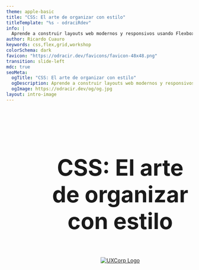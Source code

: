 ```yaml
---
theme: apple-basic
title: "CSS: El arte de organizar con estilo"
titleTemplate: "%s - odraciRdev"
info: |
  Aprende a construir layouts web modernos y responsivos usando Flexbox y CSS Grid. En este taller 100% práctico, exploraremos las herramientas más potentes de CSS para maquetar páginas web, con ejemplos en vivo, ejercicios interactivos y tips. Ideal para personas que están dando sus primeros pasos en el desarrollo front-end o que quieren mejorar sus habilidades de maquetación.
author: Ricardo Cuauro
keywords: css,flex,grid,workshop
colorSchema: dark
favicon: "https://odracir.dev/favicons/favicon-48x48.png"
transition: slide-left
mdc: true
seoMeta:
  ogTitle: "CSS: El arte de organizar con estilo"
  ogDescription: Aprende a construir layouts web modernos y responsivos usando Flexbox y CSS Grid. En este taller 100% práctico, exploraremos las herramientas más potentes de CSS para maquetar páginas web, con ejemplos en vivo, ejercicios interactivos y tips. Ideal para personas que están dando sus primeros pasos en el desarrollo front-end o que quieren mejorar sus habilidades de maquetación.
  ogImage: https://odracir.dev/og/og.jpg
layout: intro-image
---
```


<main>
  <h1 class="title">CSS: El arte de organizar con estilo</h1>

  <a href="https://uxcorprangel.github.io/" target="_blank" class="uxcorp-link">
    <img 
      src="/assets/uxcorp-logo.webp" 
      alt="UXCorp Logo" 
      class="uxcorp"
    />
  </a>

  <div class="buttons">
    <a href="https://linkedin.com/in/ricardocuauro" target="_blank" class="slidev-icon-btn">
      <carbon:logo-linkedin />
    </a>
    <a href="https://github.com/odracirdev" target="_blank" class="slidev-icon-btn">
      <carbon:logo-github />
    </a>
  </div>
</main>

<style>
  main {
    height: 100%;
    width: 100%;
    background-image: url("/assets/slides-bg-1.webp");
    background-repeat: no-repeat;
    background-size: cover;
    padding-left: 3.5rem;
    padding-right: 3.5rem;
    padding-top: 2.5rem;
    padding-bottom: 2.5rem;

    .title {
      text-align: center;
      text-wrap: balance;
      font-size: 3.75rem;
    }

     .uxcorp-link {
      display: block;
      width: fit-content;
      margin: 62px auto 0;
      border: none;

      .uxcorp {
        max-width: 220px;
      }
    }

    .buttons {
      position: absolute;
      right: 20px;
      bottom: 20px;
    }
  }

  .slidev-layout {
    padding: 0 !important;
  }
</style>

---
transition: fade-out
title: Introducción
layout: two-cols
---

<h1>¡Hola! Me llamo Ricardo.</h1>

<ul>
  <li v-click>Soy desarrollador web autodidacta.</li>
  <li v-click>También streamer de código (En pausa).</li>
  <li v-click>Trabajo en Cencosud.</li>
  <li v-click>Me gusta el open source y las comunidades como esta.</li>
</ul>

<h2 v-click>¿Qué vamos a ver hoy?</h2>

<ul>
  <li v-click>Introducción a CSS moderno</li>
  <li v-click>Flexbox desde cero</li>
  <li v-click>CSS Grid desde cero</li>
  <li v-click>Flex vs Grid</li>
</ul>

<p v-click>Si nos da tiempo... <strong>¡Un proyecto final!</strong> <span v-mark.circle.blue="10">Con premio</span></p>

::right::

<img src="/assets/odracir.webp" alt="odraciR" class="avatar">

<style>
  .avatar {
    max-width: 200px;
    margin: 0 auto;
  }
</style>

---
transition: slide-up
title: ¿Qué es CSS?
layout: statement
---
Pero antes de comenzar...

# ¿Qué es CSS?

---
transition: slide-up
title: Definición de CSS (Manz)
layout: quote
---
# "CSS es un lenguaje de estilos para dotar de apariencia y aspecto visual a una página o sitio web (entre otras cosas). También es conocido como el mayor enemigo de los programadores backend."
ManzDev

---
transition: slide-up
title: CSS Moderno
layout: statement
---

Momento "teórico" 🫣
# Introducción a CSS moderno

<img src="/assets/css3-css6.avif" alt="CSS 3 a CSS 6" style="max-width: 300px; display: block; margin: auto;">

---
title: "CSS Moderno: antes vs ahora 1"
---

# CSS Moderno: antes vs ahora


<h2 style="margin-top: 16px;">Agrupación de selectores</h2>

Reescribir de forma más compacta y sencilla los selectores múltiples combinados. <a href="https://lenguajecss.com/css/selectores/combinadores-logicos/#el-combinador-is" target="_blank">Más info</a>

````md magic-move {lines: true}
```css
/* Antes */
.container .item,
.container .parent,
.container .element {
  /* ... */
}
```

```css
/* Ahora */
.container :is(.item, .parent, .element) {
  /* ... */
}
```
````

<v-click>
<h2 style="margin-top: 16px;">Escribir colores</h2>

Escribir colores RGB con canales alfa (transparencias). <a href="https://lenguajecss.com/css/colores/funcion-rgb/#la-funci%C3%B3n-rgb" target="_blank">Más info</a>

````md magic-move {lines: true}
```css
/* Antes */
.container {
  background: rgba(255, 255, 0, 0.5);
}
```

```css
/* Ahora */
.container {
  background: rgb(100% 100% 0 / 50%);
}
```
````
</v-click>

---
title: "CSS Moderno: antes vs ahora 2"
---

# CSS Moderno: antes vs ahora

<h2 style="margin-top: 16px;">Anidar código CSS</h2>

Crear componentes CSS nativos autocontenidos dentro de otros. <a href="https://lenguajecss.com/css/calidad-de-codigo/css-nesting/" target="_blank">Más info</a>


````md magic-move {lines: true}
```css
/* Antes */
.parent {
  background: grey;
}

.parent .element {
  background: darkred;
}

.parent .element:hover {
  background: red;
}
```

```css
/* Ahora */
.parent {
  background: grey;

  & .element {
    background: darkred;

    &:hover {
      background: red;
    }
  }
}
```
````

---
title: "CSS Moderno: antes vs ahora 3"
---

# CSS Moderno: antes vs ahora

<h2 style="margin-top: 16px;">Centrar el contenido de un elemento</h2>

Realizar un centrado en ambos ejes directamente, con una sola propiedad. <a href="https://lenguajecss.com/css/maquetacion-y-colocacion/grid-css-alinear/" target="_blank">Más info</a>


````md magic-move {lines: true}
```css
/* Antes */
.parent {
  display: grid;
  justify-items: center;
  align-items: center;
}
```

```css
/* Ahora */
.parent {
  display: grid;
  place-items: center;
}
```
````

<v-click>
<h2 style="margin-top: 16px;">Reutilizar información</h2>

Utilizar custom properties para guardar información en variables. <a href="https://lenguajecss.com/css/cascada-css/css-custom-properties/" target="_blank">Más info</a>


````md magic-move {lines: true}
```css
/* Antes */
.parent {
  width: 300px;
  height: 300px;
  background: grey;
}
```

```css
/* Ahora */
.parent {
  --size: 300px;

  width: var(--size);
  height: var(--size);
  background: var(--color, grey);
}
```
````
</v-click>

---
title: "CSS Moderno: antes vs ahora 4"
---

# CSS Moderno: antes vs ahora

<h2 style="margin-top: 16px;">Sintaxis flexible de rangos</h2>

Posibilidad de utilizar una sintaxis más amigable para media queries. <a href="https://lenguajecss.com/css/responsive-web-design/media-queries/#media-query-range-syntax" target="_blank">Más info</a>


````md magic-move {lines: true}
```css
/* Antes */
@media (min-width: 800px) and
       (max-width: 1280px) {
  .menu {
    background: red;
  }
}
```

```css
/* Ahora */
@media (800px <= width <= 1280px) {
  .menu {
    background: red;
  }
}
```
````

---
transition: slide-up
title: ¿Por qué usamos Flexbox y Grid hoy en día?
layout: statement
---

Un poquito más de cháchara... 🙊
# ¿Por qué usamos Flexbox y Grid hoy en día?

---
transition: slide-up
title: Demo 1
layout: statement
---

# Demostración

<a href="https://codepen.io/Ricardo-Cuauro/full/GgJpzMY" target="_blank">Flexbox y Grid</a>

<a href="https://codepen.io/Ricardo-Cuauro/full/EajVrLm" target="_blank">Comparación de Layouts</a>

Extra

<div style="display: flex; justify-content: center; gap: 24px; margin-bottom: 16px;">
  <a href="https://web.archive.org/web/20061201035518/http://www.habbo.es/" target="_blank">Habbo (2006)</a>
  <a href="view-source:https://web.archive.org/web/20061201035518/http://www.habbo.es/" target="_blank">Código fuente</a>
</div>
<div style="display: flex; justify-content: center; gap: 24px;">
  <a href="https://www.habbo.es/" target="_blank">Habbo (actualidad)</a>
  <a href="view-source:https://www.habbo.es/" target="_blank">Código fuente</a>
</div>

---
transition: slide-up
title: Flexbox desde cero
layout: statement
---

¡Ahora sí! A lo que vinimos 🍻
# Flexbox desde cero

---
transition: slide-up
title: "Flexbox: Conceptos clave"
layout: two-cols
layoutClass: gap-8
---

<small>Te la creíste... Seguimos con teoría 🤭</small>
# Flexbox desde cero
## Conceptos clave

<small v-click>Pero te prometo que serán cortos y fáciles de entender 🥹</small>

<ul>
  <li v-click><code>display: flex</code></li>
  <li v-click><code>flex-direction</code>, <code>justify-content</code>, <code>align-items</code></li>
  <li v-click><code>flex-wrap</code>, <code>gap</code></li>
  <li v-click><code>flex-grow</code>, <code>flex-shrink</code>, <code>flex-basis</code></li>
</ul>

<v-click>
<h1>¿Entendieron?</h1>
<small>El que diga que no es backend de los buenos 🤣</small>
</v-click>

::right::

<div style="height: 100%; display: flex; align-items: center;">
  <img v-if="$slidev.nav.clicks === 2" src="/assets/flex/display-flex.webp" alt="display: flex">
  <img v-if="$slidev.nav.clicks === 3" src="/assets/flex/flex-direction.webp" alt="flex-direction">
  <img v-if="$slidev.nav.clicks === 4" src="/assets/flex/justify-content.webp" alt="justify-content">
  <img v-if="$slidev.nav.clicks >= 5" src="/assets/flex/flex-combinations.webp" alt="flex combinations">
</div>


---
transition: slide-up
title: Ejercicios flex
layout: statement
---

Ahora es tu turno 🫵🏻
# 🧑🏻‍💻 Ejercicios prácticos

---
transition: slide-up
title: Ejercicios flex 1
layout: fact
---

# Ejercicio 1
<v-click>Centrar un botón en el medio de la pantalla (horizontal y vertical).</v-click>
<a v-click href="https://codepen.io/Ricardo-Cuauro/pen/QwbjPyQ" target="_blank">Comenzar</a>

---
transition: slide-up
title: Ejercicios flex 2
layout: fact
---

# Ejercicio 2
<v-click>Tarjetas de productos con misma altura y alineación flexible.</v-click>
<a v-click href="https://codepen.io/Ricardo-Cuauro/pen/VYLvNKe" target="_blank">Comenzar</a>

---
transition: slide-up
title: Ejercicios flex 3
layout: fact
---

# ¡Desafío grupal!
<v-click>Diseñar un layout de perfil de usuario usando sólo Flexbox.</v-click>
<a v-click href="https://codepen.io/Ricardo-Cuauro/pen/myJegmR" target="_blank">Comenzar</a>

---
transition: slide-up
title: Grid desde cero
layout: statement
---

🚨 Nooooo ¡La polizia! Nooo 🚨
# Grid desde cero

---
transition: slide-up
title: "Grid: Conceptos clave"
layout: two-cols
layoutClass: gap-8
---

<small>No teman, ya verán lo fácil que es 😉</small>
# Grid desde cero
## Conceptos clave

<ul>
  <li v-click><code>display: grid</code></li>
  <li v-click><code>grid-template-columns</code>, <code>grid-template-rows</code></li>
  <li v-click><code>grid-row</code>, <code>grid-column</code>, <code>gap</code></li>
  <li v-click><code>grid-template-areas</code></li>
</ul>

<h2 v-click>¿Viste que es fácil? 🐣</h2>

::right::

<div style="height: 100%; display: flex; align-items: center;">
  <img v-if="$slidev.nav.clicks <= 5" src="/assets/grid/display-grid.webp" alt="display: grid">
</div>


---
transition: slide-up
title: Ejercicios grid
layout: statement
---

Ahora es tu turno 🫵🏻 (Si, otra vez)
# 🧑🏻‍💻 Ejercicios prácticos

---
transition: slide-up
title: Ejercicios grid 1
layout: fact
---

# Ejercicio 3
<v-click>Crear un layout de blog (header, sidebar, main, footer).</v-click>
<p v-click><small>Puede ser grupal 😉</small></p>
<a v-click href="https://codepen.io/Ricardo-Cuauro/pen/JodYqjb" target="_blank">Comenzar</a>

---
transition: slide-up
title: Ejercicios grid 2
layout: fact
---

# Ejercicio 4
<v-click>Galería de imágenes responsive (Sin media query).</v-click>
<p v-click><small>Puede ser grupal 😉</small></p>
<a v-click href="https://codepen.io/Ricardo-Cuauro/pen/vEONwEW" target="_blank">Comenzar</a>


---
transition: slide-up
title: Flex vs grid
layout: statement
---

¡Lo logramos! Llegamos vivos al final 🤪
# Flex vs Grid

---
transition: slide-up
title: Proyecto final
layout: statement
---

Lo prometido es deuda...
# ¡Proyecto final!

<v-click>Para quienes quieran llevarse una recompensa 🪅</v-click>

---
transition: slide-up
title: Definición del proyecto
layout: two-cols
---

# Build Challenge

Crea una página responsive de portafolio personal (sencilla) que combine Flex y Grid.

<v-click>Debe tener:</v-click>

<ul>
  <li v-click>Header con navegación</li>
  <li v-click>Sección "Sobre mí"</li>
  <li v-click>Galería o sección de proyectos</li>
  <li v-click>Footer</li>
</ul>

<h2 v-click>¡Vamos que está fácil!</h2>

<v-click>No es obligatorio.</v-click>

::right::

<h1 v-click>¿Cuál es el premio?</h1>

<v-click>Una polera de tu lenguaje de programación favorito o incluso una tecnología. Por ejemplo...</v-click>

<div style="display: flex; justify-content: center; margin: 20px; 0">
  <img v-click src="/assets/CSS-is-Awesome-Black-Front.webp" alt="CSS Is Awesome" style="max-width: 300px;">
</div>

<v-click>Para ganar solo debes terminar primero. 😉</v-click>

---
transition: slide-up
title: Gracias
layout: image
---

<main class="container">
  <h1>¡Gracias!</h1>

  <div class="communities">
    <a href="https://uxcorprangel.github.io/" target="_blank">
      <img 
        src="/assets/uxcorp-logo.webp" 
        alt="UXCorp Logo"
      />
    </a>
    <a href="https://techschool.lat/" target="_blank">
      <img 
        src="/assets/techschool-logo.webp"
        alt="Techscool Logo"
      />
    </a>
    <a href="https://storefordevs.com/" target="_blank">
      <img 
        src="/assets/store-for-devs.webp"
        alt="Store for devs"
      />
    </a>
  </div>
</main>

<style>
  .container {
    width: 100%;
    height: 100%;
    display: flex;
    flex-direction: column;
    justify-content: center;
    align-items: center;
    gap: 64px;
    background-image: url("/assets/slides-bg-1.webp");
    background-repeat: no-repeat;
    background-size: cover;

    h1 {
      font-size: 3.75rem;
    }

    .communities {
      display: flex;
      justify-content: center;
      align-items: center;
      gap: 48px;

      a {
        border: none;
      }

      & img {
        max-height: 160px;
      }    
    }
  }

  .slidev-layout {
    padding: 0 !important;
  }
</style>
